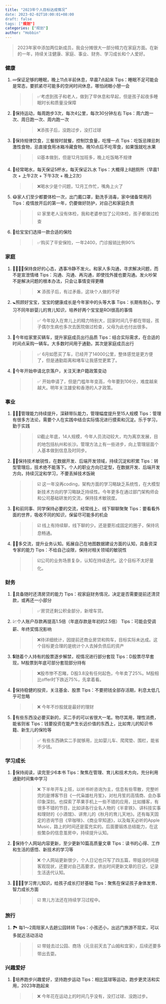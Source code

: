 ```yaml
---
title: "2023年个人目标达成情况”
date: 2023-02-02T10:00:01+08:00
draft: false
tags: ["规划"]
categories: ["规划"]
author: "Hobbin"
---
```


> 2023年家中添加两位新成员，我会分摊很大一部分精力在家庭方面。在新的一年，持续关注健康、家庭、事业、财务、学习成长和个人爱好。

### 健康

1. 💤保证足够的睡眠，晚上11点半前休息，早晨7点起床
    Tips：睡眠不足可能会是常态，要抓紧尽可能多的空闲时间休息，哪怕闭眼小憩一会
	>> ✅考虑到孩子和老人，做到了早休息和早起，但是孩子起夜多睡眠时长和质量没保障
2. 🏃保持运动，每周跑步3次，每次4公里，每次30分钟左右
    Tips：周六跑一次、周日跑一次、周内跑一次 
	>> ❌添孩子后，没跑过步，没打过球
3. 🥢保持规律饮食，三餐按时就餐，控制饮食量，吃慢一点
    Tips：吃饭忌辣忌刺激性食物，忌直接食用冰箱冷藏食物。晚10点后不吃零食，如果饿就吃水果
	>> ☑️基本做到，但是12月加班多，晚上吃饭略不规律
4. 🥃经常喝水，每天保证5杯水，每天保证2L水
    Tips：大概得上8趟厕所（早晨1次 + 上午2次 + 下午3次 + 晚上2次）
	>> ❌喝水少是个问题，12月工作忙，嘴角上火了
5. 😷家人们至少都要体检一次，出门戴口罩，勤洗手消毒，家中储备常用药
    Tips：疫情放开后的第一年，仍要做好防护，对自己和家庭负责
	>> ☑️ 家里老人没有体检，我和老婆参加了公司体检，孩子都做过检查
6. 👶给宝宝们选择一款合适的保险
	>> ✅购买了平安保险，一年2400，门诊报销比例90%


### 家庭

1. 👨‍👩‍👦‍👦保持良好的心态，遇事冷静不发火。和家人多沟通，寻求解决问题，而不是宣泄情绪
    Tips：沟通、沟通、再沟通，即使找外援也要沟通。发火吵架不是解决问题的根本办法，只会让事情变得更糟
	>> ❌ 添孩子后，有过矛盾，这块个人做的不好
2. 🚼照顾好宝宝，宝宝的健康成长是今年家中的头等大事
    Tips：长期有耐心，学习不同年龄婴儿的育儿知识，培养好两个宝宝是ROI很高的事情
	>> ✅ 今年投入在育儿上的精力特别大，回家时间几乎都在带娃，孩子偶尔生病也多次去医院做过检查，父母为此也付出很多。
3. 🚗今年给家里买辆车，提升家庭成员出行品质
    Tips：结合实际需求，在合适的时间点采购一辆车。大多数时间用于通勤，其次是家庭成员出行
	>> ✅ 6月如愿买了车，已经开了14000公里，整体感觉是更方便了，但是通勤距离和堵车让我感觉更累了。
4. 📄今年开始申请北京落户，关注天津户籍政策变动
	>> ✅ 开始申请了，但是门槛年年变高，今年要到106分，难度越来越大。明年关注雄安和香港的人才政策。


### 事业

1. 👨🏻‍💼管理能力持续提升，深耕带队能力，管理幅度提升至15人规模
    Tips：管理有很多方法论，需要个人在实践中结合实际情况进行摸索和沉淀。乐于学习，勤于实践
	>> ☑️截止年底，14人规模，今年人员流动较大，均为离京发展，目的地包括杭州和长沙。管理方法上有一些进步，向上管理层面个人基本做到信息及时同步。
2. 👨‍💻保持技术敏锐性，在数据开发、后端开发领域，持续沉淀和积累
    Tips：转型管理后，技术绝不能落下。个人的职业方向已定型，在数据开发、后端开发方向，持续沉淀和学习，不要丢掉技术饭碗
	>> ☑️ 这一年没再coding，架构方面的学习略缺乏系统性，在大模型新技术方向的学习略缺乏持续性。今年更多在通过部门架构师会和公司基础研发的交流，保持技术敏锐度。
3. 🤝和前同事、同学保持必要的交流，经常线上、线下聊聊聚聚
    Tips：要看看外面的世界，吸收不同的知识，保留尽可能多的机会
	>> ☑️ 线上有持续聊，线下聊的少。还是要形成固定的圈子，保持讯息畅通。
4. 🧑‍💻多交流，提升业务认知。拓展自己在地图数据建设方面的认知，具备资深专家的能力
    Tips：不给自己设限，保持对相关领域的敏锐性
	>> ☑️公司的业务场景复杂，认知在持续迭代。这个目标不太好量化。

### 财务

1. 🏦具备随时还清房贷的能力
   Tips：视家庭财务情况，决定是否需要提前还清贷款，或再还一小部分
	>> ✅房贷还剩公积金部分，新增车贷。
2. 💹个人账户存款再提高1.5倍（年底存款是年初的2.5倍）
   Tips：可能会受调薪、年终奖情况影响 
	>> ❌待详细统计，因提前还商业房贷和购车，目标实际未达成。这个目标更合理的是统计个人去掉负债后的资产
3. 💲随着个人持有的股票逐步解禁，视情况进行部分套现
   Tips：D股票尽早套现，M股票到年底可部分套现部分持有
	>> ❌股市惨不忍睹，D股3.8没有任何起色，今年卖了25%。M股相比offer时下跌近75%，先拿着看。
4. 🤑保持稳健的投资，关注基金、股票
   Tips：不要把钱全部存活期，利息太低几乎可忽略
	>> ❌ 今年不炒股就是最好的理财
5. 💸有些东西没必要买新的，买二手的可以省很大一笔。物尽其用，理性消费，能省则省
   Tips：钱要投资在能产生长远价值的东西上，比如育儿的知识书籍、新生儿的保险等
	>> ✅ 有些东西确实二手就够用，比如婴儿车、爬爬垫、围栏，能省不少钱。

### 学习成长

1. 📖保持阅读，读完至少6本书
   Tips：聚焦在管理、育儿和技术方向，充分利用通勤时间集中学习
	>> ❌ 下半年开车上班，以听书听咨询为主，信息有些零散，完整听完的是博客节目《一代枭雄杜月笙》，对杜月笙的高情商、会办事印象深刻。也探索了苹果手机上一些不错的应用，比如播客，有很多不错的节目，比如讲各行业名人物的《半拿铁》、讲科技实事和理财的《小酒馆》、讲育儿的《秋月的育儿天地》。还有每天固定的咨询节目《早咖啡》、《商业早知道》，以及每天必听的Apple Music，路上的时间还是蛮充实的。后面要锻炼总结能力，在这些繁杂的信息茧房中，持续提升认知。
2. 🔗保持个人网站内容更新，至少更新10篇高质量文章
   Tips：读书的心得、工作和生活的感悟、新技术的学习等
	>> ❌ 个人网站更新很少，个人日记也只写了四五篇，带娃没时间是客观现状，还要对自己高要求，挤出时间更新文章的日记，记录生活迭代认知。
3. 👨‍👩‍👦‍👦学习育儿知识，给孩子成长打好基础
   Tips：聚焦在保证孩子身体发育、智力成长方面
	>> ☑️ 育儿方法还在持续学习过程中。

### 旅行

1. 🏞️ 每1～2周陪家人去趟公园转转
   Tips：小孩还小，出远门旅游不现实，可以多就近活动活动
	>> ☑️ 带娃去过公园、商场（元旦前天去了山姆和宜家），后续还要多带出去耍。


### 兴趣爱好

1. 🏃培养跑步兴趣爱好，坚持跑步运动
    Tips：相比篮球等运动，跑步更灵活和实用，2023年跑起来
	>> ❌ 今年花在运动上的时间几乎没有，没打过球、没跑过步。






